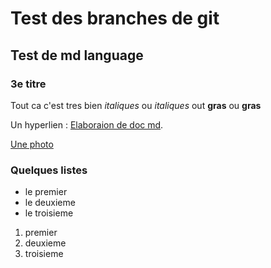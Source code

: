 # Test des branches de git

## Test de md language

### 3e titre

Tout ca c'est tres bien _italiques_ ou *italiques* out __gras__ ou **gras**

Un hyperlien : [Elaboraion de doc md](https://enacitl.epfl.ch/markdown-pandoc/).

[Une photo]()

### Quelques listes

- le premier 
- le deuxieme 
- le troisieme

1. premier
2. deuxieme
3. troisieme

